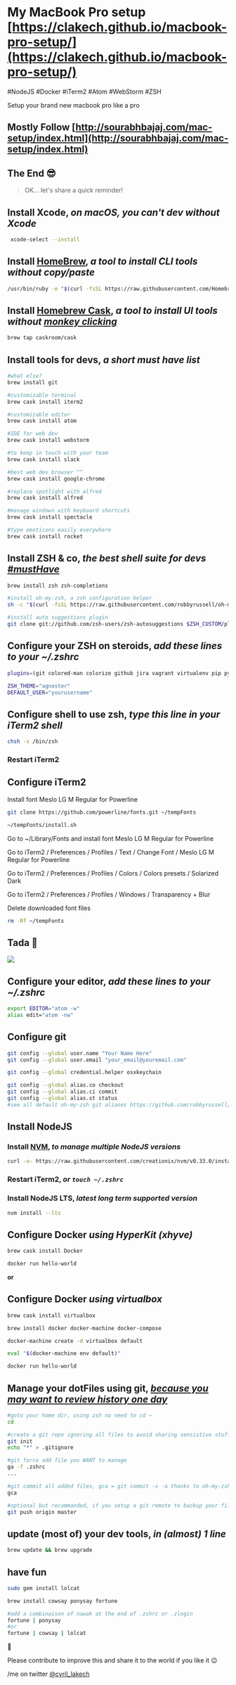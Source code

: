 # My MacBook Pro setup [https://clakech.github.io/macbook-pro-setup/](https://clakech.github.io/macbook-pro-setup/)

\#NodeJS #Docker #iTerm2 #Atom #WebStorm #ZSH

Setup your brand new macbook pro like a pro

## Mostly Follow [http://sourabhbajaj.com/mac-setup/index.html](http://sourabhbajaj.com/mac-setup/index.html)

## The End 😎

> OK... let's share a quick reminder!

## Install Xcode, *on macOS, you can't dev without Xcode*

```bash
 xcode-select --install
```

## Install [HomeBrew](http://brew.sh/), *a tool to install CLI tools without copy/paste*

```bash
/usr/bin/ruby -e "$(curl -fsSL https://raw.githubusercontent.com/Homebrew/install/master/install)"
```

## Install [Homebrew Cask](https://caskroom.github.io/), *a tool to install UI tools without [monkey clicking](https://github.com/caskroom/homebrew-cask/blob/master/USAGE.md)*

```bash
brew tap caskroom/cask
```

## Install tools for devs, *a short must have list*

```bash
#what else?
brew install git

#customizable terminal
brew cask install iterm2

#customizable editor
brew cask install atom

#IDE for web dev
brew cask install webstorm

#to keep in touch with your team
brew cask install slack

#best web dev browser ^^
brew cask install google-chrome 

#replace spotlight with alfred
brew cask install alfred

#manage windows with keyboard shortcuts
brew cask install spectacle

#type emoticons easily everywhere
brew cask install rocket
```

## Install ZSH & co, *the best shell suite for devs [#mustHave](https://github.com/robbyrussell/oh-my-zsh/wiki/Cheatsheet)*

```bash
brew install zsh zsh-completions

#install oh-my-zsh, a zsh configuration helper
sh -c "$(curl -fsSL https://raw.githubusercontent.com/robbyrussell/oh-my-zsh/master/tools/install.sh)"

#install auto suggestions plugin
git clone git://github.com/zsh-users/zsh-autosuggestions $ZSH_CUSTOM/plugins/zsh-autosuggestions

```

## Configure your ZSH on steroids, *add these lines to your ~/.zshrc*

```bash
plugins=(git colored-man colorize github jira vagrant virtualenv pip python brew osx zsh-syntax-highlighting zsh-autosuggestions)

ZSH_THEME="agnoster"
DEFAULT_USER="yourusername"
```

## Configure shell to use zsh, *type this line in your iTerm2 shell*

```bash
chsh -s /bin/zsh
```

### Restart iTerm2

## Configure iTerm2

Install font Meslo LG M Regular for Powerline
 
```zsh
git clone https://github.com/powerline/fonts.git ~/tempFonts

~/tempFonts/install.sh
```
  
Go to ~/Library/Fonts and install font Meslo LG M Regular for Powerline

Go to iTerm2 / Preferences / Profiles / Text / Change Font / Meslo LG M Regular for Powerline

Go to iTerm2 / Preferences / Profiles / Colors / Colors presets / Solarized Dark

Go to iTerm2 / Preferences / Profiles / Windows / Transparency + Blur

Delete downloaded font files

```zsh
rm -Rf ~/tempFonts
```

## Tada 🎉

![](iTerm2zsh.png?raw=true)

## Configure your editor, *add these lines to your ~/.zshrc*

```zsh
export EDITOR="atom -w"
alias edit="atom -nw"
```

## Configure git

```zsh
git config --global user.name "Your Name Here"
git config --global user.email "your_email@youremail.com"

git config --global credential.helper osxkeychain

git config --global alias.co checkout
git config --global alias.ci commit
git config --global alias.st status
#see all default oh-my-zsh git aliases https://github.com/robbyrussell/oh-my-zsh/wiki/Cheatsheet#git
```

## Install NodeJS

### Install [NVM](https://github.com/creationix/nvm), *to manage multiple NodeJS versions*

```zsh
curl -o- https://raw.githubusercontent.com/creationix/nvm/v0.33.0/install.sh | bash
```
 
### Restart iTerm2, *or `touch ~/.zshrc`*

### Install NodeJS LTS, *latest long term supported version*
 
```zsh
nvm install --lts
```

## Configure Docker *using HyperKit (xhyve)*

```zsh
brew cask install Docker

docker run hello-world
```

**or**

## Configure Docker *using virtualbox*

```zsh
brew cask install virtualbox

brew install docker docker-machine docker-compose

docker-machine create -d virtualbox default

eval "$(docker-machine env default)"

docker run hello-world
```

## Manage your dotFiles using git, *[because you may want to review history one day](http://dotfiles.github.io/)*

```zsh
#goto your home dir, using zsh no need to cd ~ 
cd

#create a git repo ignoring all files to avoid sharing sensistive stuff
git init
echo "*" > .gitignore

#git force add file you WANT to manage
ga -f .zshrc
...

#git commit all added files, gca = git commit -v -a thanks to oh-my-zsh
gca

#optional but recommanded, if you setup a git remote to backup your files using github for instance
git push origin master
```

## update (most of) your dev tools, *in (almost) 1 line*

```zsh
brew update && brew upgrade
```

## have fun 

```zsh
sudo gem install lolcat

brew install cowsay ponysay fortune

#add a combinaison of nawak at the end of .zshrc or .zlogin
fortune | ponysay
#or
fortune | cowsay | lolcat
```

🎉

Please contribute to improve this and share it to the world if you like it 😉

/me on twitter [@cyril_lakech](https://twitter.com/cyril_lakech)
